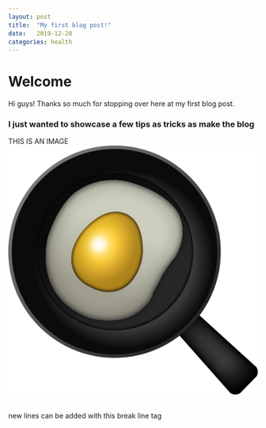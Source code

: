 ```yaml
---
layout: post
title:  "My first blog post!"
date:   2019-12-28
categories: health
---
```


# Welcome

Hi guys! Thanks so much for stopping over here at my first blog post.

### I just wanted to showcase a few tips as tricks as make the blog


THIS IS AN IMAGE
<img src="./FriedEgg.png" />


<br>
new lines can be added with this break line tag
